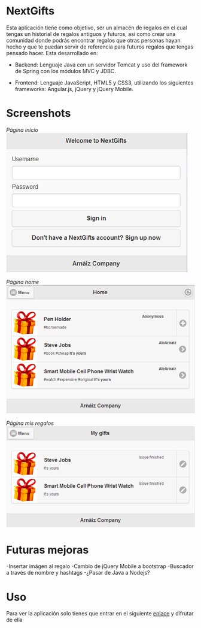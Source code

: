 NextGifts
=========
Esta aplicación tiene como objetivo, ser un almacén de regalos en el cual tengas un historial de regalos antiguos y futuros, así como crear una comunidad donde podrás encontrar regalos que otras personas hayan hecho y que te puedan servir de referencia para futuros regalos que tengas pensado hacer. Esta desarrollado en:

* Backend:
Lenguaje Java con un servidor Tomcat y uso del framework de Spring con los módulos MVC y JDBC.


* Frontend:
Lenguaje JavaScript, HTML5 y CSS3, utilizando los siguientes frameworks: Angular.js, jQuery y jQuery Mobile.

Screenshots
===========

*Página inicio*
![Alt text](/screenshots/index.png "Inicio")

*Página home*
![Alt text](/screenshots/home.png "Inicio")

*Página mis regalos*
![Alt text](/screenshots/gifts.png "Inicio")


Futuras mejoras
===============
-Insertar imágen al regalo
-Cambio de jQuery Mobile a bootstrap
-Buscador a través de nombre y hashtags
-¿Pasar de Java a Nodejs?

Uso
===
Para ver la aplicación solo tienes que entrar en el siguiente [enlace](http://nextgifts-alearnaiz.rhcloud.com/NextGifts/ "Enlace NextGifts") y difrutar de ella
